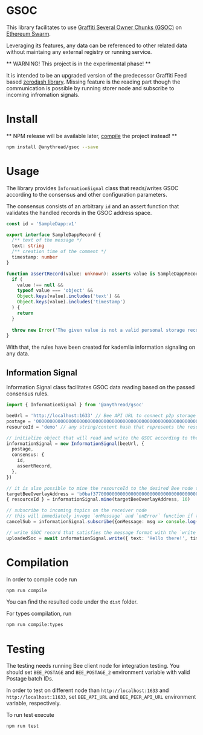 # GSOC

This library facilitates to use [Graffiti Several Owner Chunks (GSOC)](https://github.com/nugaon/SWIPs/blob/graffiti-soc/SWIPs/swip-draft_graffiti-soc.md) on [Ethereum Swarm](https://www.ethswarm.org/).

Leveraging its features, any data can be referenced to other related data without maintaing any external registry or running service.

** WARNING! This project is in the experimental phase! **

It is intended to be an upgraded version of the predecessor Graffiti Feed based [zerodash library](https://github.com/anythread/zerodash).
Missing feature is the reading part though the communication is possible by running storer node and subscribe to incoming infromation signals.

# Install

** NPM release will be available later, [compile](#Compilation) the project instead! **
```sh
npm install @anythread/gsoc --save
```

# Usage

The library provides `InformationSignal` class that reads/writes GSOC according to the consensus and other configuration parameters.

The consensus consists of an arbitrary `id` and an assert function that validates the handled records in the GSOC address space.
```ts
const id = 'SampleDapp:v1'

export interface SampleDappRecord {
  /** text of the message */
  text: string
  /** creation time of the comment */
  timestamp: number
}

function assertRecord(value: unknown): asserts value is SampleDappRecord {
  if (
    value !== null &&
    typeof value === 'object' &&
    Object.keys(value).includes('text') &&
    Object.keys(value).includes('timestamp')
  ) {
    return
  }
  
  throw new Error('The given value is not a valid personal storage record')
}
```

With that, the rules have been created for kademlia information signaling on any data.

## Information Signal

Information Signal class facilitates GSOC data reading based on the passed consensus rules.

```ts
import { InformationSignal } from '@anythread/gsoc'

beeUrl = 'http://localhost:1633' // Bee API URL to connect p2p storage network
postage = '0000000000000000000000000000000000000000000000000000000000000000' // for write operations, the Postage Batch ID (64 length hex) or a Postage Stamp (226 length hex) must be set 
resourceId = 'demo' // any string/content hash that represents the resource to which the Personal Storage record will be associated.

// initialize object that will read and write the GSOC according to the passed consensus/configuration
informationSignal = new InformationSignal(beeUrl, {
  postage,
  consensus: {
    id,
    assertRecord,
  },
})

// it is also possible to mine the resourceId to the desired Bee node to ensure they will get the message as soon as possible on the forwarding Kademlia network
targetBeeOverlayAddress = 'b0baf37700000000000000000000000000000000000000000000000000000000'
{ resourceId } = informationSignal.mine(targetBeeOverlayAddress, 16)

// subscribe to incoming topics on the receiver node
// this will immediately invoge `onMessage` and `onError` function if the message arrives to the target neighborhood of the Kademlia network.
cancelSub = informationSignal.subscribe({onMessage: msg => console.log('my-life-event', msg), onError: console.log}, resourceId)

// write GSOC record that satisfies the message format with the `write` method.
uploadedSoc = await informationSignal.write({ text: 'Hello there!', timestamp: 1721989685349 }, resourceId)
```

# Compilation

In order to compile code run

```sh
npm run compile
```

You can find the resulted code under the `dist` folder.

For types compilation, run

```sh
npm run compile:types
```

# Testing

The testing needs running Bee client node for integration testing.
You should set `BEE_POSTAGE` and `BEE_POSTAGE_2` environment variable with valid Postage batch IDs.

In order to test on different node than `http://localhost:1633` and `http://localhost:11633`, set `BEE_API_URL` and `BEE_PEER_API_URL` environment variable, respectively.

To run test execute

```sh
npm run test
```
